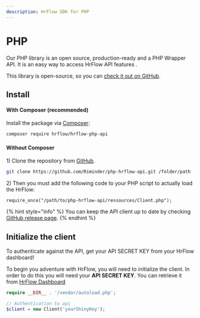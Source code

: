 ```yaml
---
description: HrFlow SDK for PHP
---
```


# PHP

Our PHP library is an open source,  production-ready and a PHP Wrapper API. It is an easy way to access HrFlow API features  .

This library is open-source, so you can [check it out on GitHub](https://github.com/Riminder/php-hrflow-api).

## Install

#### With Composer \(recommended\)

Install the package via [Composer](https://packagist.org/packages/hrflow/hrflow-php-api):

```bash
composer require hrflow/hrflow-php-api
```

#### Without Composer

1\) Clone the repository from [GitHub](https://github.com/Riminder/php-hrflow-api).

```bash
git clone https://github.com/Riminder/php-hrflow-api.git /folder/path
```

2\) Then you must add the following code to your PHP script to actually load the HrFlow:

```text
require_once("/path/to/php-hrflow-api/ressources/Client.php");
```

{% hint style="info" %}
You can keep the API client up to date by checking [GitHub release page](https://github.com/Riminder/php-hrflow-api/releases).
{% endhint %}

## Initialize the client

To authenticate against the API, get your API SECRET KEY from your HrFlow dashboard!

To begin you adventure with HrFlow,  you will need to initialize the client. In order to do this you will need your **API SECRET KEY**. You can retrieve it from [HrFlow Dashboard](https://developers.hrflow.ai/getting-started/authentication)

```php
require __DIR__ . '/vendor/autoload.php';

// Authentication to api
$client = new Client('yourShinyKey');
```





